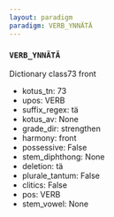 ```yaml
---
layout: paradigm
paradigm: VERB_YNNÄTÄ
---
```

### ` VERB_YNNÄTÄ `

Dictionary class73 front
* kotus_tn: 73
* upos: VERB
* suffix_regex: tä
* kotus_av: None
* grade_dir: strengthen
* harmony: front
* possessive: False
* stem_diphthong: None
* deletion: tä
* plurale_tantum: False
* clitics: False
* pos: VERB
* stem_vowel: None

